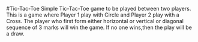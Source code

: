 #Tic-Tac-Toe
Simple Tic-Tac-Toe game to be played between two players.
This is a game where Player 1 play with Circle and Player 2 play with a Cross.
The player who first form either horizontal or vertical or diagonal sequence of 3 marks will win the game.
If no one wins,then the play will be a draw.

